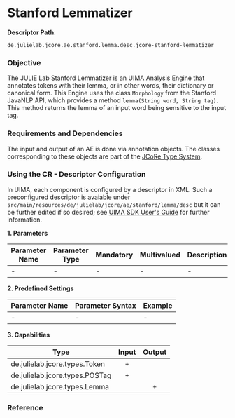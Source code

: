 # Stanford Lemmatizer
  

**Descriptor Path**:
```
de.julielab.jcore.ae.stanford.lemma.desc.jcore-stanford-lemmatizer
```


### Objective
The JULIE Lab Stanford Lemmatizer is an UIMA Analysis Engine that annotates tokens with their lemma, or in other words, their dictionary or canonical form. This Engine uses the class `Morphology` from the Stanford JavaNLP API, which provides a method `lemma(String word, String tag)`. This method returns the lemma of an input word being sensitive to the input tag.

### Requirements and Dependencies
The input and output of an AE is done via annotation objects. The classes corresponding to these objects are part of the [JCoRe Type System](https://github.com/JULIELab/jcore-base/tree/master/jcore-types).

### Using the CR - Descriptor Configuration
In UIMA, each component is configured by a descriptor in XML. Such a preconfigured descriptor is avaiable under `src/main/resources/de/julielab/jcore/ae/stanford/lemma/desc` but it can be further edited if so desired; see [UIMA SDK User's Guide](https://uima.apache.org/downloads/releaseDocs/2.1.0-incubating/docs/html/tools/tools.html#ugr.tools.cde) for further information.

**1. Parameters**

| Parameter Name | Parameter Type | Mandatory | Multivalued | Description |
|----------------|----------------|-----------|-------------|-------------|
| - | - | - | - | - |


**2. Predefined Settings**

| Parameter Name | Parameter Syntax | Example |
|----------------|------------------|---------|
| - | - | - |


**3. Capabilities**

| Type | Input | Output |
|------|:-----:|:------:|
| de.julielab.jcore.types.Token  |`+`|   |
| de.julielab.jcore.types.POSTag |`+`|   |
| de.julielab.jcore.types.Lemma  |   |`+`|


### Reference




